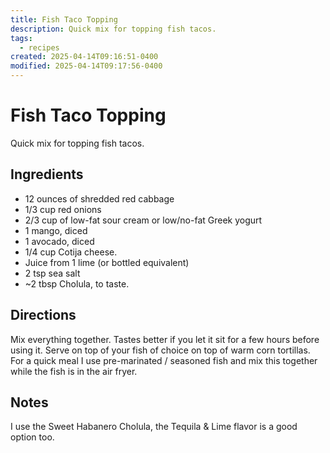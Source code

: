 ```yaml
---
title: Fish Taco Topping
description: Quick mix for topping fish tacos.
tags:
  - recipes
created: 2025-04-14T09:16:51-0400
modified: 2025-04-14T09:17:56-0400
---
```

# Fish Taco Topping

Quick mix for topping fish tacos.

## Ingredients

*   12 ounces of shredded red cabbage
*   1/3 cup red onions
*   2/3 cup of low-fat sour cream or low/no-fat Greek yogurt
*   1 mango, diced
*   1 avocado, diced
*   1/4 cup Cotija cheese.
*   Juice from 1 lime (or bottled equivalent)
*   2 tsp sea salt
*   ~2 tbsp Cholula, to taste.

## Directions

Mix everything together. Tastes better if you let it sit for a few hours before using it. Serve on top of your fish of choice on top of warm corn tortillas. For a quick meal I use pre-marinated / seasoned fish and mix this together while the fish is in the air fryer.

## Notes

I use the Sweet Habanero Cholula, the Tequila & Lime flavor is a good option too.